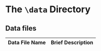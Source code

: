 # The `\data` Directory


## Data files
|Data File Name | Brief Description|
|---------------| -----------------|
